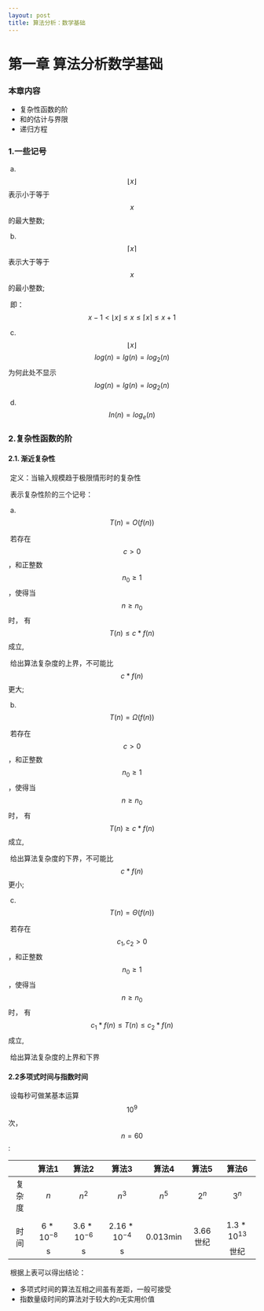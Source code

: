 ```yaml
---
layout: post
title: 算法分析：数学基础
---
```


# 第一章 算法分析数学基础

### 本章内容

+ 复杂性函数的阶
+ 和的估计与界限
+ 递归方程




### 1.一些记号 

​	a. $$\lfloor x \rfloor$$ 表示小于等于$$x$$的最大整数;

​	b. $$\lceil x \rceil$$ 表示大于等于$$x$$的最小整数;

​	即：
$$ x-1 \lt \lfloor x \rfloor \le x \le \lceil x \rceil \le x+1 $$

​	c. $$\lfloor x \rfloor$$  $$log(n) = lg(n) = log_2(n)$$
	为何此处不显示$$ log(n) = lg(n) = log_2(n) $$

​	d. $$In(n) = log_e(n)$$

### 2.复杂性函数的阶

#### 2.1. 渐近复杂性

​	定义：当输入规模趋于极限情形时的复杂性

​	表示复杂性阶的三个记号：

​	a. $$T(n) = O(f(n))$$

​		若存在$$c>0$$，和正整数$$n_0 \ge1$$，使得当$$n \ge n_0$$时， 有$$T(n) \le c*f(n) $$成立,

​		给出算法复杂度的上界，不可能比$$c*f(n)$$更大;

​	b. $$T(n) = \Omega(f(n))$$

​		若存在$$c>0$$，和正整数$$n_0 \ge1$$，使得当$$n \ge n_0$$时， 有$$T(n) \ge c*f(n) $$成立,

​		给出算法复杂度的下界，不可能比$$c*f(n)$$更小;

​	c. $$T(n) = \Theta(f(n))$$

​		若存在$$c_1,c_2>0$$，和正整数$$n_0 \ge1$$，使得当$$n \ge n_0$$时， 有$$c_1*f(n)\le T(n) \le c_2*f(n) $$成立,

​		给出算法复杂度的上界和下界

#### 2.2多项式时间与指数时间

​	设每秒可做某基本运算$$10^9$$次，$$n=60$$:

|        |    算法1     |     算法2      |      算法3      |  算法4   |  算法5   |       算法6       |
| :----: | :----------: | :------------: | :-------------: | :------: | :------: | :---------------: |
| 复杂度 |     $$n$$      |     $$n^2$$      |      $$n^3$$      |  $$n^5$$   |  $$2^n$$   |       $$3^n$$       |
|  时间  | $$6*10^{-8}$$s | $$3.6*10^{-6}$$s | $$2.16*10^{-4}$$s | 0.013min | 3.66世纪 | $$1.3*10^{13}$$世纪 |

​	根据上表可以得出结论：

+ 多项式时间的算法互相之间虽有差距，一般可接受
+ 指数量级时间的算法对于较大的n无实用价值




​		






